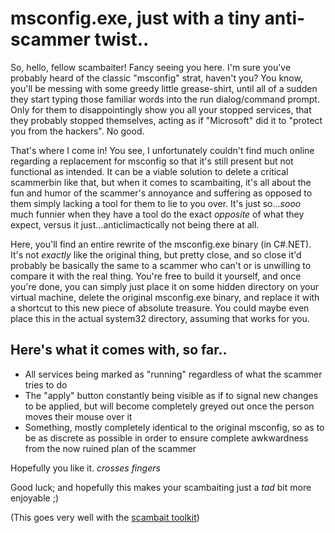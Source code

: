 # msconfig.exe, just with a tiny anti-scammer twist..
So, hello, fellow scambaiter! Fancy seeing you here. I'm sure you've probably heard of the classic "msconfig" strat, haven't you? You know, you'll be messing with some greedy little grease-shirt, until all of a sudden they start typing those familiar words into the run dialog/command prompt. Only for them to disappointingly show you all your stopped services, that they probably stopped themselves, acting as if "Microsoft" did it to "protect you from the hackers". No good.

That's where I come in! You see, I unfortunately couldn't find much online regarding a replacement for msconfig so that it's still present but not functional as intended. It can be a viable solution to delete a critical scammerbin like that, but when it comes to scambaiting, it's all about the fun and humor of the scammer's annoyance and suffering as opposed to them simply lacking a tool for them to lie to you over. It's just so...*sooo* much funnier when they have a tool do the exact *opposite* of what they expect, versus it just...anticlimactically not being there at all.

Here, you'll find an entire rewrite of the msconfig.exe binary (in C#.NET). It's not *exactly* like the original thing, but pretty close, and so close it'd probably be basically the same to a scammer who can't or is unwilling to compare it with the real thing. You're free to build it yourself, and once you're done, you can simply just place it on some hidden directory on your virtual machine, delete the original msconfig.exe binary, and replace it with a shortcut to this new piece of absolute treasure. You could maybe even place this in the actual system32 directory, assuming that works for you.

## Here's what it comes with, so far..
* All services being marked as "running" regardless of what the scammer tries to do
* The "apply" button constantly being visible as if to signal new changes to be applied, but will become completely greyed out once the person moves their mouse over it
* Something, mostly completely identical to the original msconfig, so as to be as discrete as possible in order to ensure complete awkwardness from the now ruined plan of the scammer

Hopefully you like it. *crosses fingers*

Good luck; and hopefully this makes your scambaiting just a *tad* bit more enjoyable ;)

(This goes very well with the [scambait toolkit](https://github.com/ConnorBaxter/ScambaitToolkit))
